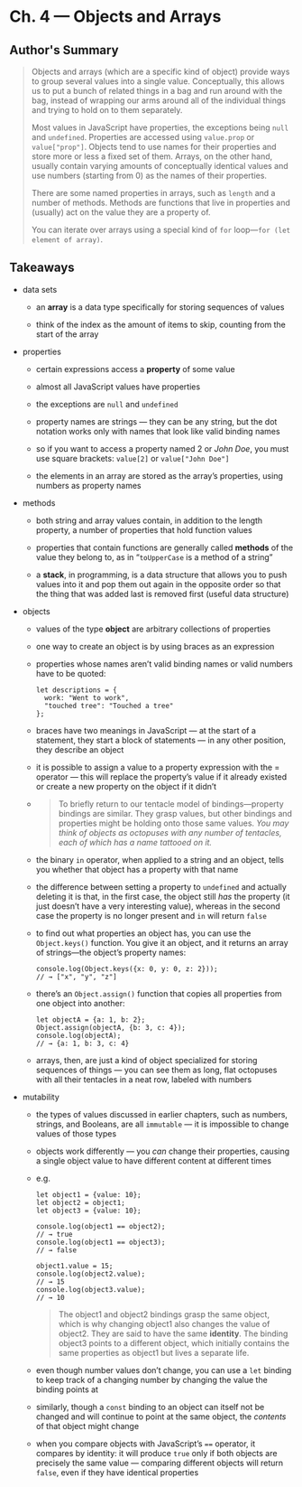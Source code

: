 # Ch. 4 — Objects and Arrays

## Author's Summary

>Objects and arrays (which are a specific kind of object) provide ways to group several values into a single value. Conceptually, this allows us to put a bunch of related things in a bag and run around with the bag, instead of wrapping our arms around all of the individual things and trying to hold on to them separately.
>
>Most values in JavaScript have properties, the exceptions being `null` and `undefined`. Properties are accessed using `value.prop` or `value["prop"]`. Objects tend to use names for their properties and store more or less a fixed set of them. Arrays, on the other hand, usually contain varying amounts of conceptually identical values and use numbers (starting from 0) as the names of their properties.
>
>There are some named properties in arrays, such as `length` and a number of methods. Methods are functions that live in properties and (usually) act on the value they are a property of.
>
>You can iterate over arrays using a special kind of `for` loop—`for (let element of array)`.

## Takeaways

- data sets
  - an **array** is a data type specifically for storing sequences of values
  
  - think of the index as the amount of items to skip, counting from the start of the array

- properties
  - certain expressions access a **property** of some value
  - almost all JavaScript values have properties

  - the exceptions are `null` and `undefined`
  - property names are strings — they can be any string, but the dot notation works only with names that look like valid binding names
  - so if you want to access a property named 2 or *John Doe*, you must use square brackets: `value[2]` or `value["John Doe"]`
  - the elements in an array are stored as the array’s properties, using numbers as property names

- methods
  - both string and array values contain, in addition to the length property, a number of properties that hold function values

  - properties that contain functions are generally called **methods** of the value they belong to, as in “`toUpperCase` is a method of a string”
  - a **stack**, in programming, is a data structure that allows you to push values into it and pop them out again in the opposite order so that the thing that was added last is removed first (useful data structure)

- objects
  - values of the type **object** are arbitrary collections of properties

  - one way to create an object is by using braces as an expression
  - properties whose names aren’t valid binding names or valid numbers have to be quoted:
    ```
    let descriptions = {
      work: "Went to work",
      "touched tree": "Touched a tree"
    };
    ```
  - braces have two meanings in JavaScript — at the start of a statement, they start a block of statements — in any other position, they describe an object
  - it is possible to assign a value to a property expression with the = operator — this will replace the property’s value if it already existed or create a new property on the object if it didn’t
  - >To briefly return to our tentacle model of bindings—property bindings are similar. They grasp values, but other bindings and properties might be holding onto those same values. *You may think of objects as octopuses with any number of tentacles, each of which has a name tattooed on it.*
  - the binary `in` operator, when applied to a string and an object, tells you whether that object has a property with that name
  - the difference between setting a property to `undefined` and actually deleting it is that, in the first case, the object still *has* the property (it just doesn’t have a very interesting value), whereas in the second case the property is no longer present and `in` will return `false`
  - to find out what properties an object has, you can use the `Object.keys()` function. You give it an object, and it returns an array of strings—the object’s property names:
    ```
    console.log(Object.keys({x: 0, y: 0, z: 2}));
    // → ["x", "y", "z"]
    ```
  - there’s an `Object.assign()` function that copies all properties from one object into another:
    ```
    let objectA = {a: 1, b: 2};
    Object.assign(objectA, {b: 3, c: 4});
    console.log(objectA);
    // → {a: 1, b: 3, c: 4}
    ```
  - arrays, then, are just a kind of object specialized for storing sequences of things — you can see them as long, flat octopuses with all their tentacles in a neat row, labeled with numbers

- mutability
  - the types of values discussed in earlier chapters, such as numbers, strings, and Booleans, are all `immutable` — it is impossible to change values of those types

  - objects work differently — you *can* change their properties, causing a single object value to have different content at different times
  - e.g.
    ```
    let object1 = {value: 10};
    let object2 = object1;
    let object3 = {value: 10};

    console.log(object1 == object2);
    // → true
    console.log(object1 == object3);
    // → false

    object1.value = 15;
    console.log(object2.value);
    // → 15
    console.log(object3.value);
    // → 10
    ```
    >The object1 and object2 bindings grasp the same object, which is why changing object1 also changes the value of object2. They are said to have the same **identity**. The binding object3 points to a different object, which initially contains the same properties as object1 but lives a separate life.
  - even though number values don’t change, you can use a `let` binding to keep track of a changing number by changing the value the binding points at
  - similarly, though a `const` binding to an object can itself not be changed and will continue to point at the same object, the *contents* of that object might change
  - when you compare objects with JavaScript’s `==` operator, it compares by identity: it will produce `true` only if both objects are precisely the same value — comparing different objects will return `false`, even if they have identical properties